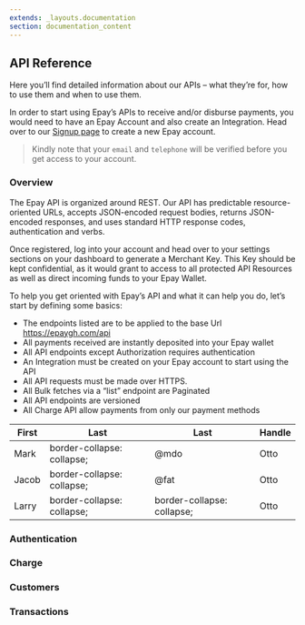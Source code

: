 ```yaml
---
extends: _layouts.documentation
section: documentation_content
---
```


## API Reference
Here you’ll find detailed information about our APIs – what they’re for, how to use them and when to use them.

In order to start using Epay’s APIs to receive and/or disburse payments, you would need to have an Epay Account and 
also create an Integration. Head over to our [Signup page](https://epaygh.com/register) to create a new Epay account.

> Kindly note that your `email` and `telephone` will be verified before you get access to your account.

### Overview
The Epay API is organized around REST. Our API has predictable resource-oriented URLs, accepts JSON-encoded request bodies, returns JSON-encoded responses, and uses standard HTTP response codes, authentication and verbs.

Once registered, log into your account and head over to your settings sections on your dashboard to generate a Merchant Key. This Key should be kept confidential, as it would grant to access to all protected API Resources as well as direct incoming funds to your Epay Wallet.

To help you get oriented with Epay’s API and what it can help you do, let’s start by defining some basics:
- The endpoints listed are to be applied to the base Url https://epaygh.com/api
- All payments received are instantly deposited into your Epay wallet
- All API endpoints except Authorization requires authentication
- An Integration must be created on your Epay account to start using the API
- All API requests must be made over HTTPS.
- All Bulk fetches via a “list” endpoint are Paginated
- All API endpoints are versioned
- All Charge API allow payments from only our payment methods

<div class="overflow-y-auto scrollbar-w-2 scrollbar-track-grey-lighter scrollbar-thumb-rounded scrollbar-thumb-grey scrolling-touch">
    <table class="w-full text-left table-collapse">
    <thead>
        <tr>
        <th class="text-sm font-semibold text-grey-darker p-2 bg-grey-lighter">First</th>
        <th class="text-sm font-semibold text-grey-darker p-2 bg-grey-lighter">Last</th>
        <th class="text-sm font-semibold text-grey-darker p-2 bg-grey-lighter">Last</th>
        <th class="text-sm font-semibold text-grey-darker p-2 bg-grey-lighter">Handle</th>
        </tr>
    </thead>
    <tbody class="align-baseline">
        <tr>
        <td class="p-2 border-t border-grey-light font-mono text-xs text-purple-dark whitespace-no-wrap">Mark</td>
        <td class="p-2 border-t border-grey-light font-mono text-xs text-purple-dark whitespace-no-wrap">border-collapse: collapse;</td>
        <td class="p-2 border-t border-grey-light font-mono text-xs text-purple-dark whitespace-no-wrap">@mdo</td>
        <td class="p-2 border-t border-grey-light font-mono text-xs text-purple-dark whitespace-no-wrap">Otto</td>
        </tr>
        <tr>
        <td class="p-2 border-t border-grey-light font-mono text-xs text-purple-dark whitespace-no-wrap">Jacob</td>
        <td class="p-2 border-t border-grey-light font-mono text-xs text-purple-dark whitespace-no-wrap">border-collapse: collapse;</td>
        <td class="p-2 border-t border-grey-light font-mono text-xs text-purple-dark whitespace-no-wrap">@fat</td>
        <td class="p-2 border-t border-grey-light font-mono text-xs text-purple-dark whitespace-no-wrap">Otto</td>
        </tr>
        <tr>
        <td class="p-2 border-t border-grey-light font-mono text-xs text-purple-dark whitespace-no-wrap">Larry</td>
        <td class="p-2 border-t border-grey-light font-mono text-xs text-purple-dark whitespace-no-wrap">border-collapse: collapse;</td>
        <td class="p-2 border-t border-grey-light font-mono text-xs text-purple-dark whitespace-no-wrap">border-collapse: collapse;</td>
        <td class="p-2 border-t border-grey-light font-mono text-xs text-purple-dark whitespace-no-wrap">Otto</td>
        </tr>
    </tbody>
    </table>
</div>


### Authentication

### Charge 

### Customers

### Transactions